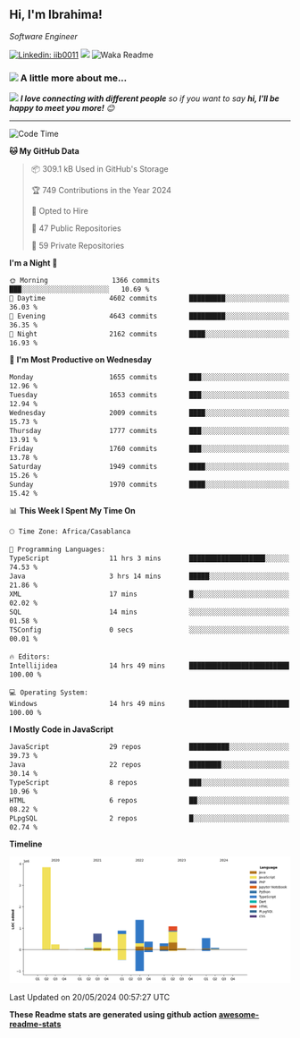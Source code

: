 <h2>Hi, I'm Ibrahima! </h2>
<p><em>Software Engineer 
</em></p>


[![Linkedin: iib0011](https://img.shields.io/badge/-iib0011-blue?style=flat-square&logo=Linkedin&logoColor=white&link=https://www.linkedin.com/in/iib0011/)](https://www.linkedin.com/in/iib0011/)
![](https://visitor-badge.glitch.me/badge?page_id=iib0011)
![Waka Readme](https://github.com/iib0011/iib0011/workflows/Waka%20Readme/badge.svg)


### <img src="https://media.giphy.com/media/VgCDAzcKvsR6OM0uWg/giphy.gif" width="50"> A little more about me...  


<img src="https://media.giphy.com/media/LnQjpWaON8nhr21vNW/giphy.gif" width="60"> <em><b>I love connecting with different people</b> so if you want to say <b>hi, I'll be happy to meet you more!</b> 😊</em>

---
<!--START_SECTION:waka-->
![Code Time](http://img.shields.io/badge/Code%20Time-3%2C331%20hrs%2022%20mins-blue)

**🐱 My GitHub Data** 

> 📦 309.1 kB Used in GitHub's Storage 
 > 
> 🏆 749 Contributions in the Year 2024
 > 
> 💼 Opted to Hire
 > 
> 📜 47 Public Repositories 
 > 
> 🔑 59 Private Repositories 
 > 
**I'm a Night 🦉** 

```text
🌞 Morning                1366 commits        ███░░░░░░░░░░░░░░░░░░░░░░   10.69 % 
🌆 Daytime                4602 commits        █████████░░░░░░░░░░░░░░░░   36.03 % 
🌃 Evening                4643 commits        █████████░░░░░░░░░░░░░░░░   36.35 % 
🌙 Night                  2162 commits        ████░░░░░░░░░░░░░░░░░░░░░   16.93 % 
```
📅 **I'm Most Productive on Wednesday** 

```text
Monday                   1655 commits        ███░░░░░░░░░░░░░░░░░░░░░░   12.96 % 
Tuesday                  1653 commits        ███░░░░░░░░░░░░░░░░░░░░░░   12.94 % 
Wednesday                2009 commits        ████░░░░░░░░░░░░░░░░░░░░░   15.73 % 
Thursday                 1777 commits        ███░░░░░░░░░░░░░░░░░░░░░░   13.91 % 
Friday                   1760 commits        ███░░░░░░░░░░░░░░░░░░░░░░   13.78 % 
Saturday                 1949 commits        ████░░░░░░░░░░░░░░░░░░░░░   15.26 % 
Sunday                   1970 commits        ████░░░░░░░░░░░░░░░░░░░░░   15.42 % 
```


📊 **This Week I Spent My Time On** 

```text
🕑︎ Time Zone: Africa/Casablanca

💬 Programming Languages: 
TypeScript               11 hrs 3 mins       ███████████████████░░░░░░   74.53 % 
Java                     3 hrs 14 mins       █████░░░░░░░░░░░░░░░░░░░░   21.86 % 
XML                      17 mins             █░░░░░░░░░░░░░░░░░░░░░░░░   02.02 % 
SQL                      14 mins             ░░░░░░░░░░░░░░░░░░░░░░░░░   01.58 % 
TSConfig                 0 secs              ░░░░░░░░░░░░░░░░░░░░░░░░░   00.01 % 

🔥 Editors: 
Intellijidea             14 hrs 49 mins      █████████████████████████   100.00 % 

💻 Operating System: 
Windows                  14 hrs 49 mins      █████████████████████████   100.00 % 
```

**I Mostly Code in JavaScript** 

```text
JavaScript               29 repos            ██████████░░░░░░░░░░░░░░░   39.73 % 
Java                     22 repos            ████████░░░░░░░░░░░░░░░░░   30.14 % 
TypeScript               8 repos             ███░░░░░░░░░░░░░░░░░░░░░░   10.96 % 
HTML                     6 repos             ██░░░░░░░░░░░░░░░░░░░░░░░   08.22 % 
PLpgSQL                  2 repos             █░░░░░░░░░░░░░░░░░░░░░░░░   02.74 % 
```



**Timeline**

![Lines of Code chart](https://raw.githubusercontent.com/iib0011/iib0011/master/assets/bar_graph.png)


 Last Updated on 20/05/2024 00:57:27 UTC
<!--END_SECTION:waka-->

**These Readme stats are generated using github action [awesome-readme-stats](https://github.com/iib0011/waka-readme-stats)**
